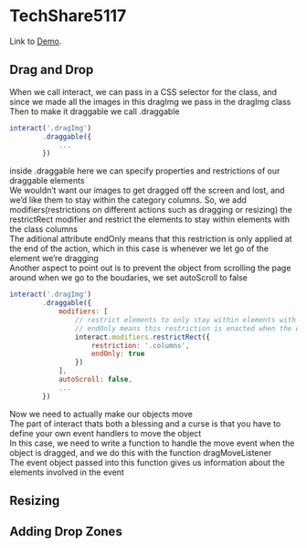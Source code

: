 # TechShare5117
Link to [Demo](https://youtube.com/).
## Drag and Drop
When we call interact, we can pass in a CSS selector for the class, and since we made all the images in this dragImg we pass in the dragImg class
Then to make it draggable we call .draggable

```javascript
interact('.dragImg')
        .draggable({
            ...
        })
```
inside .draggable here we can specify properties and restrictions of our draggable elements\
We wouldn’t want our images to get dragged off the screen and lost, and we’d like them to stay within the category columns. So, we add modifiers(restrictions on different actions such as dragging or resizing) the restrictRect modifier and restrict the elements to stay within elements with the class columns\
The aditional attribute endOnly means that this restriction is only applied at the end of the action, which in this case is whenever we let go of the element we’re dragging\
Another aspect to point out is to prevent the object from scrolling the page around when we go to the boudaries, we set autoScroll to false

```javascript
interact('.dragImg')
        .draggable({
            modifiers: [
                // restrict elements to only stay within elements with the class columns
                // endOnly means this restriction is enacted when the event (ie. dragging) is done
                interact.modifiers.restrictRect({
                    restriction: '.columns',
                    endOnly: true
                })
            ],
            autoScroll: false,
            ...
        })
```
Now we need to actually make our objects move\
The part of interact thats both a blessing and a curse is that you have to define your own event handlers to move the object\
In this case, we need to write a function to handle the move event when the object is dragged, and we do this with the function dragMoveListener\
The event object passed into this function gives us information about the elements involved in the event

## Resizing
## Adding Drop Zones

